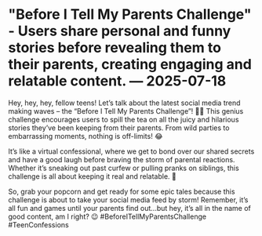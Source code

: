 # "Before I Tell My Parents Challenge" - Users share personal and funny stories before revealing them to their parents, creating engaging and relatable content. — 2025-07-18

Hey, hey, hey, fellow teens! Let’s talk about the latest social media trend making waves – the “Before I Tell My Parents Challenge”! 🙌🏼 This genius challenge encourages users to spill the tea on all the juicy and hilarious stories they’ve been keeping from their parents. From wild parties to embarrassing moments, nothing is off-limits! 😂 

It’s like a virtual confessional, where we get to bond over our shared secrets and have a good laugh before braving the storm of parental reactions. Whether it’s sneaking out past curfew or pulling pranks on siblings, this challenge is all about keeping it real and relatable. 🤫

So, grab your popcorn and get ready for some epic tales because this challenge is about to take your social media feed by storm! Remember, it’s all fun and games until your parents find out...but hey, it’s all in the name of good content, am I right? 😉 #BeforeITellMyParentsChallenge #TeenConfessions